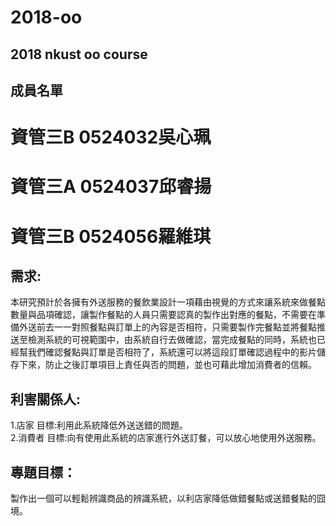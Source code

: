 # 2018-oo
## 2018 nkust oo course
## 成員名單
# 資管三B  0524032吳心珮
# 資管三A  0524037邱睿揚
# 資管三B  0524056羅維琪 
## 需求:  
本研究預計於各擁有外送服務的餐飲業設計一項藉由視覺的方式來讓系統來做餐點數量與品項確認，讓製作餐點的人員只需要認真的製作出對應的餐點，不需要在準備外送前去一一對照餐點與訂單上的內容是否相符，只需要製作完餐點並將餐點推送至檢測系統的可視範圍中，由系統自行去做確認，當完成餐點的同時，系統也已經幫我們確認餐點與訂單是否相符了，系統還可以將這段訂單確認過程中的影片儲存下來，防止之後訂單項目上責任與否的問題，並也可藉此增加消費者的信賴。  
## 利害關係人:  
1.店家  目標:利用此系統降低外送送錯的問題。  
2.消費者  目標:向有使用此系統的店家進行外送訂餐，可以放心地使用外送服務。


## 專題目標：
製作出一個可以輕鬆辨識商品的辨識系統，以利店家降低做錯餐點或送錯餐點的囧境。

